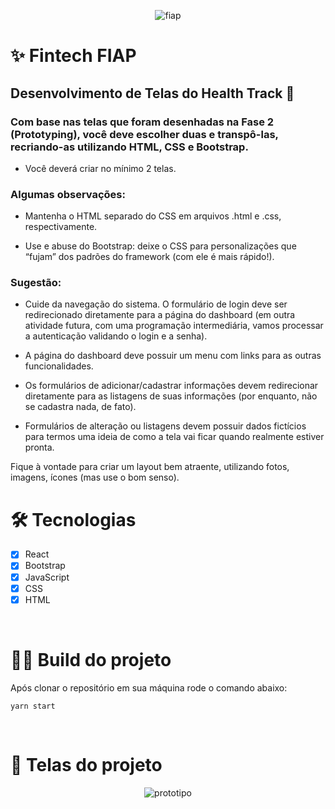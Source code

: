 <p align="center">
<img src = "https://upload.wikimedia.org/wikipedia/commons/d/d4/Fiap-logo-novo.jpg" alt="fiap">
</p>

# ✨ Fintech FIAP

## Desenvolvimento de Telas do Health Track 📝

### Com base nas telas que foram desenhadas na Fase 2 (Prototyping), você deve escolher duas e transpô-las, recriando-as utilizando HTML, CSS e Bootstrap.

* Você deverá criar no mínimo 2 telas.


### Algumas observações:

* Mantenha o HTML separado do CSS em arquivos .html e .css, respectivamente.

* Use e abuse do Bootstrap: deixe o CSS para personalizações que “fujam” dos padrões do framework (com ele é mais rápido!).


### Sugestão:

* Cuide da navegação do sistema. O formulário de login deve ser redirecionado diretamente para a página do dashboard (em outra atividade futura, com uma programação intermediária, vamos processar a autenticação validando o login e a senha).

* A página do dashboard deve possuir um menu com links para as outras funcionalidades.

* Os formulários de adicionar/cadastrar informações devem redirecionar diretamente para as listagens de suas informações (por enquanto, não se cadastra nada, de fato).

* Formulários de alteração ou listagens devem possuir dados fictícios para termos uma ideia de como a tela vai ficar quando realmente estiver pronta.

Fique à vontade para criar um layout bem atraente, utilizando fotos, imagens, ícones (mas use o bom senso).


# 🛠 Tecnologias
- [x] React
- [x] Bootstrap
- [x] JavaScript
- [x] CSS
- [x] HTML

<br>

# 🧑‍💻 Build do projeto
Após clonar o repositório em sua máquina rode o comando abaixo:
```
yarn start
```

<br>

# 📄 Telas do projeto
<p align="center">
<img src = "./img/prototipo.png" alt="prototipo">
</p>
